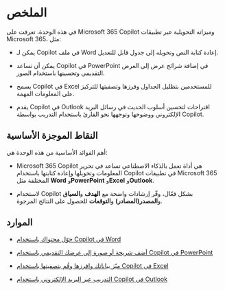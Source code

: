 # الملخص

في هذه الوحدة، تعرفت على Microsoft 365 Copilot وميزاته التحويلية عبر تطبيقات Microsoft 365، مثل:

- يمكن لـ Copilot في ملف Word إعادة كتابة النص وتحويله إلى جدول قابل للتعديل.

- يمكن أن تساعد Copilot في PowerPoint في إضافة شرائح عرض إلى العرض التقديمي وتحسينها باستخدام الصور.

- يسمح Copilot في Excel للمستخدمين بتظليل الجداول وفرزها وتصفيتها للتركيز على المعلومات المهمة.

- يقدم Copilot في Outlook اقتراحات لتحسين أسلوب الحديث في رسائل البريد الإلكتروني ووضوحها وتوجهها نحو القارئ باستخدام التدريب بواسطة Copilot.

## النقاط الموجزة الأساسية

أهم الفوائد الأساسية من هذه الوحدة هي:

- Microsoft 365 Copilot هي أداة تعمل بالذكاء الاصطناعي تساعد في تحرير المعلومات وتحويلها وإعادة كتابتها باستخدام Copilot في تطبيقات Microsoft 365 المختلفة مثل **Word** و**PowerPoint** و**Excel** و**Outlook**.

- لاستخدام Copilot بشكل فعّال، وفّر إرشادات واضحة مع **الهدف** و**السياق** و**المصدر(المصادر)** و**التوقعات** للحصول على النتائج المرجوة.

## الموارد

- [حوّل محتواك باستخدام Copilot في Word](https://support.microsoft.com/office/transform-your-content-with-copilot-in-word-923d9763-f896-4da7-8a3f-5b12c3bfc475)

- [أضف شريحة أو صورة إلى عرضك التقديمي باستخدام Copilot في PowerPoint](https://support.microsoft.com/office/add-a-slide-or-image-to-your-presentation-with-copilot-in-powerpoint-ae906e57-db71-4f46-8ed5-c1e2cebe6a80)

- [ميّز بياناتك وافرزها وقُم بتصفيتها باستخدام Copilot في Excel](https://support.microsoft.com/office/highlight-sort-and-filter-your-data-with-copilot-in-excel-05302e3f-de42-4475-b235-be9cb3d4e936)

- [التدريب عبر البريد الإلكتروني باستخدام Copilot في Outlook](https://support.microsoft.com/office/email-coaching-with-copilot-in-outlook-91a3cd56-1586-4a31-85c7-2eb8cdb02405#OSVersion=iOS)
